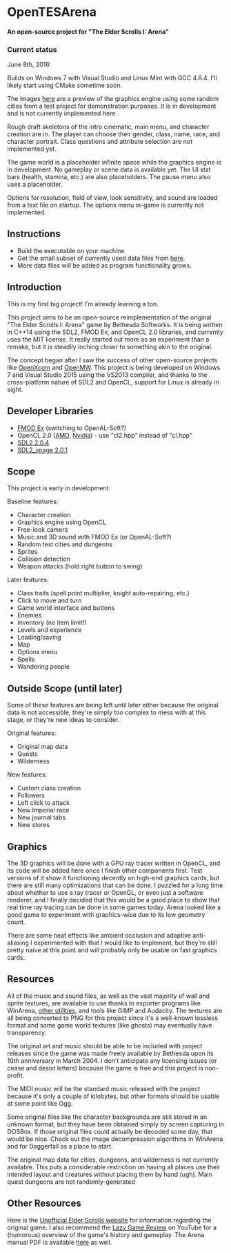 # OpenTESArena
#### An open-source project for "The Elder Scrolls I: Arena"

### Current status

June 8th, 2016:

Builds on Windows 7 with Visual Studio and Linux Mint with GCC 4.8.4. I'll likely start using CMake sometime soon.

The images [here](https://github.com/afritz1/OpenTESArena/tree/master/samples) are a preview of the graphics engine using some random cities from a test project for demonstration purposes. It is in development and is not currently implemented here.

Rough draft skeletons of the intro cinematic, main menu, and character creation are in. The player can choose their gender, class, name, race, and character portrait. Class questions and attribute selection are not implemented yet.

The game world is a placeholder infinite space while the graphics engine is in development. No gameplay or scene data is available yet. The UI stat bars (health, stamina, etc.) are also placeholders. The pause menu also uses a placeholder.

Options for resolution, field of view, look sensitivity, and sound are loaded from a text file on startup. The options menu in-game is currently not implemented.

## Instructions

- Build the executable on your machine
- Get the small subset of currently used data files from [here](https://www.dropbox.com/s/xc8llh52eahaofs/OpenTESArena_data.zip?dl=0).
- More data files will be added as program functionality grows.

## Introduction

This is my first big project! I'm already learning a ton.

This project aims to be an open-source reimplementation of the original "The Elder Scrolls I: Arena" game by Bethesda Softworks. It is being written in C++14 using the SDL2, FMOD Ex, and OpenCL 2.0 libraries, and currently uses the MIT license. It really started out more as an experiment than a remake, but it is steadily inching closer to something akin to the original.

The concept began after I saw the success of other open-source projects like [OpenXcom](http://openxcom.org/) and [OpenMW](http://openmw.org/en/). This project is being developed on Windows 7 and Visual Studio 2015 using the VS2013 compiler, and thanks to the cross-platform nature of SDL2 and OpenCL, support for Linux is already in sight.

## Developer Libraries

- [FMOD Ex](http://www.fmod.org/download-previous-products/#FMODExAPIDownloads) (switching to OpenAL-Soft?)
- OpenCL 2.0 ([AMD](http://developer.amd.com/tools-and-sdks/opencl-zone/amd-accelerated-parallel-processing-app-sdk/), [Nvidia](https://developer.nvidia.com/opencl)) - use "cl2.hpp" instead of "cl.hpp"
- [SDL2 2.0.4](https://www.libsdl.org/download-2.0.php)
- [SDL2_image 2.0.1](https://www.libsdl.org/projects/SDL_image/)

## Scope

This project is early in development.

Baseline features:
- Character creation
- Graphics engine using OpenCL
- Free-look camera
- Music and 3D sound with FMOD Ex (or OpenAL-Soft?)
- Random test cities and dungeons
- Sprites
- Collision detection
- Weapon attacks (hold right button to swing)

Later features:
- Class traits (spell point multiplier, knight auto-repairing, etc.)
- Click to move and turn
- Game world interface and buttons
- Enemies
- Inventory (no item limit!)
- Levels and experience
- Loading/saving
- Map
- Options menu
- Spells
- Wandering people

## Outside Scope (until later)

Some of these features are being left until later either because the original data is not accessible, they're simply too complex to mess with at this stage, or they're new ideas to consider.

Original features:
- Original map data
- Quests
- Wilderness

New features:
- Custom class creation
- Followers
- Left click to attack
- New Imperial race
- New journal tabs
- New stores

## Graphics

The 3D graphics will be done with a GPU ray tracer written in OpenCL, and its code will be added here once I finish other components first. Test versions of it show it functioning decently on high-end graphics cards, but there are still many optimizations that can be done. I puzzled for a long time about whether to use a ray tracer or OpenGL, or even just a software renderer, and I finally decided that this would be a good place to show that real time ray tracing can be done in some games today. Arena looked like a good game to experiment with graphics-wise due to its low geometry count.

There are some neat effects like ambient occlusion and adaptive anti-aliasing I experimented with that I would like to implement, but they're still pretty naive at this point and will probably only be usable on fast graphics cards.

## Resources

All of the music and sound files, as well as the vast majority of wall and sprite textures, are available to use thanks to exporter programs like WinArena, [other utilities](http://www.uesp.net/wiki/Arena:Files#Misc_Utilities), and tools like GIMP and Audacity. The textures are all being converted to PNG for this project since it's a well-known lossless format and some game world textures (like ghosts) may eventually have transparency.

The original art and music should be able to be included with project releases since the game was made freely available by Bethesda upon its 10th anniversary in March 2004. I don't anticipate any licensing issues (or cease and desist letters) because the game is free and this project is non-profit.

The MIDI music will be the standard music released with the project because it's only a couple of kilobytes, but other formats should be usable at some point like Ogg.

Some original files like the character backgrounds are still stored in an unknown format, but they have been obtained simply by screen capturing in DOSBox. If those original files could actually be decoded some day, that would be nice. Check out the image decompression algorithms in WinArena and for Daggerfall as a place to start.

The original map data for cities, dungeons, and wilderness is not currently available. This puts a considerable restriction on having all places use their intended layout and creatures without placing them by hand (ugh). Main quest dungeons are not randomly-generated

## Other Resources

Here is the [Unofficial Elder Scrolls website](http://www.uesp.net/wiki/Arena:Arena) for information regarding the original game. I also recommend the [Lazy Game Review](https://www.youtube.com/watch?v=5MW5SxKMrtE) on YouTube for a (humorous) overview of the game's history and gameplay. The Arena manual PDF is available [here](http://www.uesp.net/wiki/Arena:Files#Official_Patches_and_Utilities) as well.
